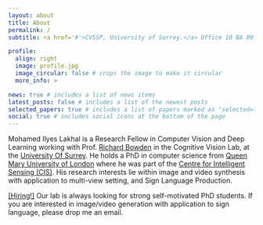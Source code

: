 ```yaml
---
layout: about
title: About
permalink: /
subtitle: <a href='#'>CVSSP, University of Surrey.</a> Office 10 BA 00.

profile:
  align: right
  image: profile.jpg
  image_circular: false # crops the image to make it circular
  more_info: >

news: true # includes a list of news items
latest_posts: false # includes a list of the newest posts
selected_papers: true # includes a list of papers marked as "selected={true}"
social: true # includes social icons at the bottom of the page
---
```


Mohamed Ilyes Lakhal is a Research Fellow in Computer Vision and Deep Learning working with Prof. [Richard Bowden](https://scholar.google.co.uk/citations?user=mvvgDvcAAAAJ&hl=en) in the Cognitive Vision Lab, at the [University Of Surrey](https://www.surrey.ac.uk). He holds a PhD in computer science from [Queen Mary University of London](https://www.qmul.ac.uk) where he was part of the [Centre for Intelligent Sensing (CIS)](https://cis.eecs.qmul.ac.uk). His research interests lie within image and video synthesis with application to multi-view setting, and Sign Language Production.


[[Hiring!]]() Our lab is always looking for strong self-motivated PhD students. If you are interested in image/video generation with application to sign language, please drop me an email.
